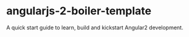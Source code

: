 # angularjs-2-boiler-template
A quick start guide to learn, build and kickstart Angular2 development.
